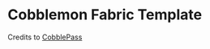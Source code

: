 # Cobblemon Fabric Template

Credits to [CobblePass](https://github.com/turiddu25/CobblePass/blob/main/build.gradle.kts)


